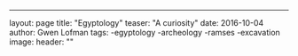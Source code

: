 ---
layout: page
title: "Egyptology"
teaser: "A curiosity"
date: 2016-10-04
author: Gwen Lofman
tags: -egyptology -archeology -ramses -excavation
image:
  header: ""
